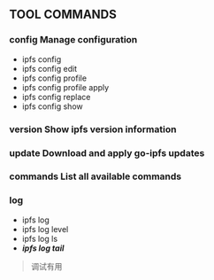## TOOL COMMANDS

### config        Manage configuration
- ipfs config
- ipfs config edit
- ipfs config profile
- ipfs config profile apply
- ipfs config replace
- ipfs config show

### version       Show ipfs version information

### update        Download and apply go-ipfs updates

### commands      List all available commands

### log
- ipfs log
- ipfs log level
- ipfs log ls
- ***ipfs log tail***
>调试有用
